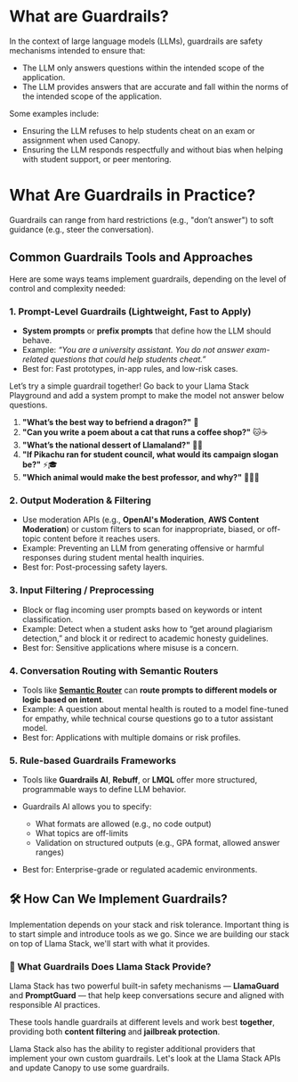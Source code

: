 # What are Guardrails?

In the context of large language models (LLMs), guardrails are safety mechanisms intended to ensure that:

* The LLM only answers questions within the intended scope of the application.
* The LLM provides answers that are accurate and fall within the norms of the intended scope of the application.
  
Some examples include:

* Ensuring the LLM refuses to help students cheat on an exam or assignment when used Canopy.
* Ensuring the LLM responds respectfully and without bias when helping with student support, or peer mentoring.


# What Are Guardrails in Practice?

Guardrails can range from hard restrictions (e.g., "don’t answer") to soft guidance (e.g., steer the conversation).

## Common Guardrails Tools and Approaches

Here are some ways teams implement guardrails, depending on the level of control and complexity needed:


### 1. **Prompt-Level Guardrails (Lightweight, Fast to Apply)**

* **System prompts** or **prefix prompts** that define how the LLM should behave.
* Example: *“You are a university assistant. You do not answer exam-related questions that could help students cheat.”*
* Best for: Fast prototypes, in-app rules, and low-risk cases.

Let’s try a simple guardrail together! Go back to your Llama Stack Playground and add a system prompt to make the model not answer below questions.

  1. **"What’s the best way to befriend a dragon?"** 🐉
  2. **"Can you write a poem about a cat that runs a coffee shop?"** 🐱☕
  3. **"What’s the national dessert of Llamaland?"** 🍰🦙
  4. **"If Pikachu ran for student council, what would its campaign slogan be?"** ⚡🎓
  5. **"Which animal would make the best professor, and why?"** 🦉👩‍🏫

### 2. **Output Moderation & Filtering**

* Use moderation APIs (e.g., **OpenAI's Moderation**, **AWS Content Moderation**) or custom filters to scan for inappropriate, biased, or off-topic content before it reaches users.
* Example: Preventing an LLM from generating offensive or harmful responses during student mental health inquiries.
* Best for: Post-processing safety layers.

### 3. **Input Filtering / Preprocessing**

* Block or flag incoming user prompts based on keywords or intent classification.
* Example: Detect when a student asks how to “get around plagiarism detection,” and block it or redirect to academic honesty guidelines.
* Best for: Sensitive applications where misuse is a concern.

### 4. **Conversation Routing with Semantic Routers**

* Tools like [**Semantic Router**](https://github.com/anysphere/semantic-router) can **route prompts to different models or logic based on intent**.
* Example: A question about mental health is routed to a model fine-tuned for empathy, while technical course questions go to a tutor assistant model.
* Best for: Applications with multiple domains or risk profiles.

### 5. **Rule-based Guardrails Frameworks**

* Tools like **Guardrails AI**, **Rebuff**, or **LMQL** offer more structured, programmable ways to define LLM behavior.
* Guardrails AI allows you to specify:

  * What formats are allowed (e.g., no code output)
  * What topics are off-limits
  * Validation on structured outputs (e.g., GPA format, allowed answer ranges)
* Best for: Enterprise-grade or regulated academic environments.

## 🛠️ How Can We Implement Guardrails?

Implementation depends on your stack and risk tolerance. Important thing is to start simple and introduce tools as we go. Since we are building our stack on top of Llama Stack, we'll start with what it provides.

### 🧱 What Guardrails Does Llama Stack Provide?

Llama Stack has two powerful built-in safety mechanisms — **LlamaGuard** and **PromptGuard** — that help keep conversations secure and aligned with responsible AI practices.

These tools handle guardrails at different levels and work best **together**, providing both **content filtering** and **jailbreak protection**.

Llama Stack also has the ability to register additional providers that implement your own custom guardrails. Let's look at the Llama Stack APIs and update Canopy to use some guardrails.
